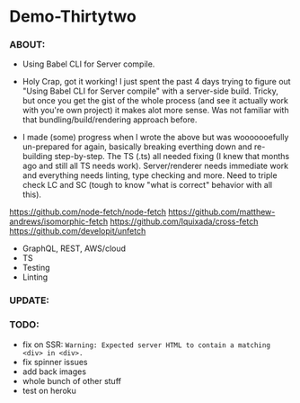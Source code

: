 # Demo-Thirtytwo

### ABOUT:

* Using Babel CLI for Server compile.

* Holy Crap, got it working! I just spent the past 4 days trying to figure out "Using Babel CLI for Server compile" with a server-side build. Tricky, but once you get the gist of the whole process (and see it actually work with you're own project) it makes alot more sense. Was not familiar with that bundling/build/rendering approach before.

* I made (some) progress when I wrote the above but was wooooooefully un-prepared for again, basically breaking everthing down and re-building step-by-step. The TS (.ts) all needed fixing (I knew that months ago and still all TS needs work). Server/renderer needs immediate work and everything needs linting, type checking and more. Need to triple check LC and SC (tough to know "what is correct" behavior with all this). 

https://github.com/node-fetch/node-fetch
https://github.com/matthew-andrews/isomorphic-fetch
https://github.com/lquixada/cross-fetch
https://github.com/developit/unfetch

* GraphQL, REST, AWS/cloud
* TS
* Testing
* Linting


### UPDATE:


### TODO:

* fix on SSR: `Warning: Expected server HTML to contain a matching <div> in <div>.`
* fix spinner issues
* add back images
* whole bunch of other stuff
* test on heroku
